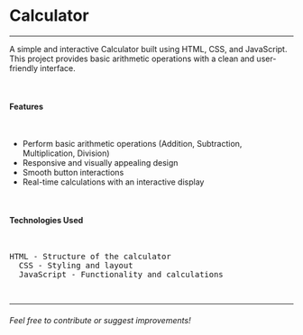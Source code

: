 # Calculator
<hr>
<p>A simple and interactive Calculator built using HTML, CSS, and JavaScript. This project provides basic arithmetic operations with a clean and user-friendly interface.</p>
<br>
<h4>Features</h4>
<br>
<ul>
  <li>Perform basic arithmetic operations (Addition, Subtraction, Multiplication, Division)</li>
  <li>Responsive and visually appealing design</li>
  <li>Smooth button interactions</li>
  <li>Real-time calculations with an interactive display</li>
</ul>
<br>
<h4>Technologies Used</h4>
<pre>
  <p>HTML - Structure of the calculator
  CSS - Styling and layout
  JavaScript - Functionality and calculations</p>
</pre>
<hr>
<h6>Feel free to contribute or suggest improvements!</h6>
